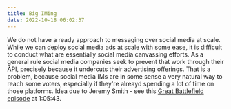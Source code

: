 ```yaml
---
title: Big IMing
date: 2022-10-18 06:02:37
---
```


We do not have a ready approach to messaging over social media at scale. While we can deploy social media ads at scale with some ease, it is difficult to conduct what are essentially social media canvassing efforts. As a general rule social media companies seek to prevent that work through their API, precisely because it undercuts their advertising offerings. That is a problem, because social media IMs are in some sense a very natural way to reach some voters, especially if they're alreayd spending a lot of time on those platforms. Idea due to Jeremy Smith - see this [Great Battlefield episode](https://www.resistancedashboard.com/node/1090) at 1:05:43.